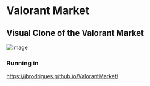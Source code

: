 # Valorant Market
 
## Visual Clone of the Valorant Market
![image](https://user-images.githubusercontent.com/42743827/176075574-da82b8b0-98c2-49ae-8633-eab0588a4969.png)

### Running in

https://jbrodrigues.github.io/ValorantMarket/
